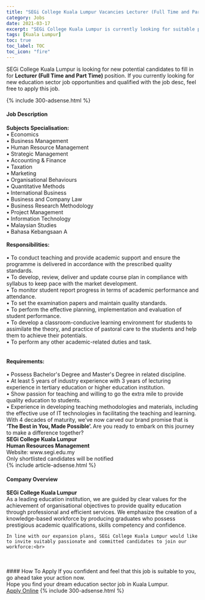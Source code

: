 ```yaml
---
title: "SEGi College Kuala Lumpur Vacancies Lecturer (Full Time and Part Time)" 
category: Jobs 
date: 2021-03-17 
excerpt: "SEGi College Kuala Lumpur is currently looking for suitable person to fill in the Lecturer (Full Time and Part Time) which positioned at Kuala Lumpur" 
tags: [Kuala Lumpur] 
toc: true 
toc_label: TOC 
toc_icon: "fire" 
--- 
```


<p>SEGi College Kuala Lumpur is looking for new potential candidates to fill in for <b>Lecturer (Full Time and Part Time)</b> position. If you currently looking for new education sector job opportunities and qualified with the job desc, feel free to apply this job.
</p>{% include 300-adsense.html %} 
<div><div><h4>Job Description</h4></div><div><div><span><div><div><div><strong>Subjects Specialisation:</strong></div><div>&#8226; Economics<br>&#8226; Business Management<br>&#8226; Human Resource Management<br>&#8226; Strategic Management<br>&#8226; Accounting &amp; Finance<br>&#8226; Taxation&#160;&#160;<br>&#8226; Marketing<br>&#8226; Organisational Behaviours<br>&#8226; Quantitative Methods<br>&#8226; International Business&#160;<br>&#8226; Business and Company Law<br>&#8226; Business Research Methodology&#160;<br>&#8226; Project Management<br>&#8226; Information Technology<br>&#8226; Malaysian Studies<br>&#8226; Bahasa Kebangsaan A&#160;<br>&#160;</div><div><strong>Responsibilities:</strong></div><div><br>&#8226; To conduct teaching and provide academic support and ensure the programme is delivered in accordance with the prescribed quality standards.<br>&#8226; To develop, review, deliver and update course plan in compliance with syllabus to keep pace with the market development.<br>&#8226; To monitor student report progress in terms of academic performance and attendance.<br>&#8226; To set the examination papers and maintain quality standards.<br>&#8226; To perform the effective planning, implementation and evaluation of student performance.<br>&#8226; To develop a classroom-conducive learning environment for students to assimilate the theory, and practice of pastoral care to the students and help them to achieve their potentials.<br>&#8226; To perform any other academic-related duties and task.</div><div><br><br><strong>Requirements:</strong></div><div><br>&#8226; Possess Bachelor's Degree and Master's Degree in related discipline.<br>&#8226; At least 5 years of industry experience with 3 years of lecturing experience in tertiary education or higher education institution.<br>&#8226; Show passion for teaching and willing to go the extra mile to provide quality education to students.<br>&#8226; Experience in developing teaching methodologies and materials, including the effective use of IT technologies in facilitating the teaching and learning.&#160;</div></div><div><div>With 4 decades of maturity, we&#8217;ve now carved our brand promise that is<strong> &#8216;The Best in You, Made Possible&#8217;. </strong>Are you ready to embark on this journey to make a difference together?</div><div><strong>SEGi College Kuala Lumpur<br>Human Resources Management</strong><br>Website: www.segi.edu.my</div>Only shortlisted candidates will be notified</div></div></span></div></div></div> 
{% include article-adsense.html %} 
<div><div><h4>Company Overview</h4></div><div><div><span><div><div>
<strong>SEGi College Kuala Lumpur</strong>
<div>
		As a leading education institution, we are guided by clear values for the achievement of organisational objectives to provide quality education through professional and efficient services. We emphasize the creation of a knowledge-based workforce by producing graduates who possess prestigious academic qualifications, skills competency and confidence.</div>
	
	In line with our expansion plans, SEGi College Kuala Lumpur would like to invite suitably passionate and committed candidates to join our workforce:<br>
<br>
	&#160;</div></div></span></div></div></div> 
#### How To Apply 
If you confident and feel that this job is suitable to you, go ahead take your action now. <br/> 
Hope you find your dream education sector job in Kuala Lumpur. <br/> 
<a href="https://www.jobstreet.com.my/en/job/lecturer-full-time-and-part-time-4509660?jobId=jobstreet-my-job-4509660" class="btn btn--info" target="_blank" rel="nofollow noopenner">Apply Online</a> 
{% include 300-adsense.html %} 